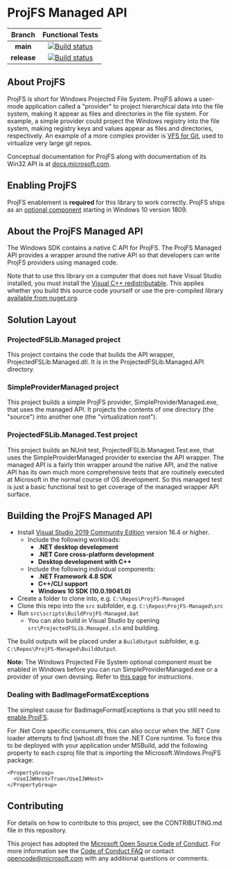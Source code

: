 # ProjFS Managed API

|Branch|Functional Tests|
|:--:|:--:|
|**main**|[![Build status](https://dev.azure.com/projfs/ci/_apis/build/status/PR%20-%20Build%20and%20Functional%20Test%20-%202019?branchName=main)](https://dev.azure.com/projfs/ci/_build/latest?definitionId=5)|
|**release**|[![Build status](https://dev.azure.com/microsoft/OS/_apis/build/status/ProjFS%20CI%20-%20Build,%20Sign,%20Package)](https://dev.azure.com/microsoft/OS/_build/latest?definitionId=37476)|

## About ProjFS

ProjFS is short for Windows Projected File System.  ProjFS allows a user-mode application called a
"provider" to project hierarchical data into the file system, making it appear as files and directories
in the file system. For example, a simple provider could project the Windows registry into the file
system, making registry keys and values appear as files and directories, respectively. An example of
a more complex provider is [VFS for Git](https://github.com/Microsoft/VFSForGit), used to virtualize
very large git repos.

Conceptual documentation for ProjFS along with documentation of its Win32 API is at
[docs.microsoft.com](https://docs.microsoft.com/en-us/windows/desktop/projfs/projected-file-system).

## Enabling ProjFS

ProjFS enablement is **required** for this library to work correctly. ProjFS ships as an [optional component](https://docs.microsoft.com/en-us/windows/desktop/projfs/enabling-windows-projected-file-system) starting in Windows 10 version 1809. 

## About the ProjFS Managed API

The Windows SDK contains a native C API for ProjFS.  The ProjFS Managed API provides a wrapper around
the native API so that developers can write ProjFS providers using managed code.

Note that to use this library on a computer that does not have Visual Studio installed, you must install the [Visual C++ redistributable](https://visualstudio.microsoft.com/downloads/#microsoft-visual-c-redistributable-for-visual-studio-2019). This applies whether you build this source code yourself or use the pre-compiled library [available from nuget.org](https://www.nuget.org/packages/Microsoft.Windows.ProjFS/).

## Solution Layout

### ProjectedFSLib.Managed project

This project contains the code that builds the API wrapper, ProjectedFSLib.Managed.dll.  It is in the
ProjectedFSLib.Managed.API directory.

### SimpleProviderManaged project

This project builds a simple ProjFS provider, SimpleProviderManaged.exe, that uses the managed API.
It projects the contents of one directory (the "source") into another one (the "virtualization root").

### ProjectedFSLib.Managed.Test project

This project builds an NUnit test, ProjectedFSLib.Managed.Test.exe, that uses the SimpleProviderManaged
provider to exercise the API wrapper.  The managed API is a fairly thin wrapper around the native API,
and the native API has its own much more comprehensive tests that are routinely executed at Microsoft
in the normal course of OS development.  So this managed test is just a basic functional test to get
coverage of the managed wrapper API surface.

## Building the ProjFS Managed API

* Install [Visual Studio 2019 Community Edition](https://www.visualstudio.com/downloads/) version 16.4 or higher.
  * Include the following workloads:
    * **.NET desktop development**
    * **.NET Core cross-platform development**
    * **Desktop development with C++**
  * Include the following individual components:
    * **.NET Framework 4.8 SDK**
    * **C++/CLI support**
    * **Windows 10 SDK (10.0.19041.0)**
* Create a folder to clone into, e.g. `C:\Repos\ProjFS-Managed`
* Clone this repo into the `src` subfolder, e.g. `C:\Repos\ProjFS-Managed\src`
* Run `src\scripts\BuildProjFS-Managed.bat`
  * You can also build in Visual Studio by opening `src\ProjectedFSLib.Managed.sln` and building.

The build outputs will be placed under a `BuildOutput` subfolder, e.g. `C:\Repos\ProjFS-Managed\BuildOutput`.

**Note:** The Windows Projected File System optional component must be enabled in Windows before
you can run SimpleProviderManaged.exe or a provider of your own devising.  Refer to
[this page](https://docs.microsoft.com/en-us/windows/desktop/projfs/enabling-windows-projected-file-system)
for instructions.

### Dealing with BadImageFormatExceptions
The simplest cause for BadImageFormatExceptions is that you still need to [enable ProjFS](#enabling-projfs).

For .Net Core specific consumers, this can also occur when the .NET Core loader attempts to find Ijwhost.dll from the .NET Core runtime. To force this to be deployed with your application under MSBuild, add the following property to each csproj file that is importing the Microsoft.Windows.ProjFS package:

    <PropertyGroup>
      <UseIJWHost>True</UseIJWHost>
    </PropertyGroup>


## Contributing

For details on how to contribute to this project, see the CONTRIBUTING.md file in this repository.

This project has adopted the [Microsoft Open Source Code of Conduct](https://opensource.microsoft.com/codeofconduct/).
For more information see the [Code of Conduct FAQ](https://opensource.microsoft.com/codeofconduct/faq/) or
contact [opencode@microsoft.com](mailto:opencode@microsoft.com) with any additional questions or comments.
